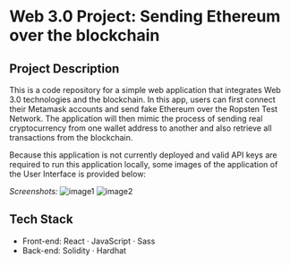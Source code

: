 # Web 3.0 Project: Sending Ethereum over the blockchain

## Project Description

This is a code repository for a simple web application that integrates Web 3.0 technologies and the blockchain. In this app, users can first connect their Metamask accounts and send fake Ethereum over the Ropsten Test Network. The application will then mimic the process of sending real cryptocurrency from one wallet address to another and also retrieve all transactions from the blockchain. 

Because this application is not currently deployed and valid API keys are required to run this application locally, some images of the application of the User Interface is provided below:

*Screenshots:*
![image1](https://github.com/joshpeng1999/BlockChainSenderReceiver/blob/main/blockchain-client/src/screenshots/img1.png)
![image2](https://github.com/joshpeng1999/BlockChainSenderReceiver/blob/main/blockchain-client/src/screenshots/img2.png)

## Tech Stack

* Front-end: React · JavaScript · Sass
* Back-end: Solidity · Hardhat

